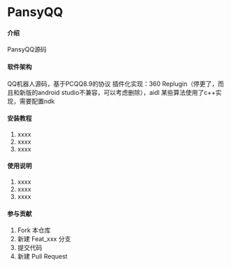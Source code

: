 # PansyQQ

#### 介绍
PansyQQ源码

#### 软件架构
QQ机器人源码，基于PCQQ8.9的协议
插件化实现：360 Replugin（停更了，而且和新版的android studio不兼容，可以考虑删除），aidl
某些算法使用了c++实现，需要配置ndk



#### 安装教程

1. xxxx
2. xxxx
3. xxxx

#### 使用说明

1. xxxx
2. xxxx
3. xxxx

#### 参与贡献

1. Fork 本仓库
2. 新建 Feat_xxx 分支
3. 提交代码
4. 新建 Pull Request


